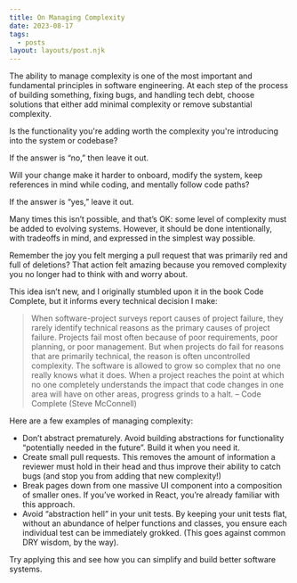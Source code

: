 ```yaml
---
title: On Managing Complexity
date: 2023-08-17
tags:
  - posts
layout: layouts/post.njk
---
```


The ability to manage complexity is one of the most important and fundamental principles in software engineering. At each step of the process of building something, fixing bugs, and handling tech debt, choose solutions that either add minimal complexity or remove substantial complexity.

Is the functionality you're adding worth the complexity you're introducing into the system or codebase?

If the answer is “no,” then leave it out.

Will your change make it harder to onboard, modify the system, keep references in mind while coding, and mentally follow code paths?

If the answer is “yes,” leave it out.

Many times this isn’t possible, and that’s OK: some level of complexity must be added to evolving systems. However, it should be done intentionally, with tradeoffs in mind, and expressed in the simplest way possible.

Remember the joy you felt merging a pull request that was primarily red and full of deletions? That action felt amazing because you removed complexity you no longer had to think with and worry about.

This idea isn’t new, and I originally stumbled upon it in the book Code Complete, but it informs every technical decision I make:

> When software-project surveys report causes of project failure, they rarely identify technical reasons as the primary causes of project failure. Projects fail most often because of poor requirements, poor planning, or poor management. But when projects do fail for reasons that are primarily technical, the reason is often uncontrolled complexity. The software is allowed to grow so complex that no one really knows what it does. When a project reaches the point at which no one completely understands the impact that code changes in one area will have on other areas, progress grinds to a halt.
> – Code Complete (Steve McConnell)

Here are a few examples of managing complexity:

- Don’t abstract prematurely. Avoid building abstractions for functionality “potentially needed in the future”. Build it when you need it.
- Create small pull requests. This removes the amount of information a reviewer must hold in their head and thus improve their ability to catch bugs (and stop you from adding that new complexity!)
- Break pages down from one massive UI component into a composition of smaller ones. If you’ve worked in React, you’re already familiar with this approach.
- Avoid “abstraction hell” in your unit tests. By keeping your unit tests flat, without an abundance of helper functions and classes, you ensure each individual test can be immediately grokked. (This goes against common DRY wisdom, by the way).

Try applying this and see how you can simplify and build better software systems.
